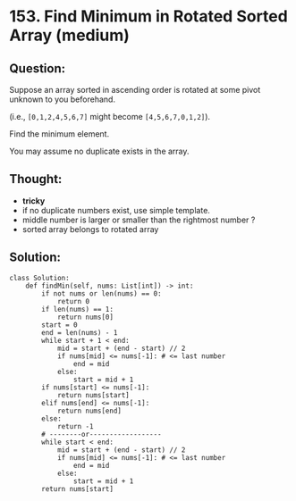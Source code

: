 # 153. Find Minimum in Rotated Sorted Array \(medium\)

## Question:

Suppose an array sorted in ascending order is rotated at some pivot unknown to you beforehand.

\(i.e.,  `[0,1,2,4,5,6,7]` might become  `[4,5,6,7,0,1,2]`\).

Find the minimum element.

You may assume no duplicate exists in the array.

## Thought:

* **tricky**
* if no duplicate numbers exist, use simple template.
* middle number is larger or smaller than the rightmost number ?
* sorted array belongs to rotated array 

## Solution:

```text
class Solution:
    def findMin(self, nums: List[int]) -> int:
        if not nums or len(nums) == 0:
            return 0
        if len(nums) == 1:
            return nums[0]
        start = 0
        end = len(nums) - 1
        while start + 1 < end:
            mid = start + (end - start) // 2
            if nums[mid] <= nums[-1]: # <= last number
                end = mid
            else:
                start = mid + 1
        if nums[start] <= nums[-1]:
            return nums[start]
        elif nums[end] <= nums[-1]:
            return nums[end]
        else:
            return -1
        # --------or------------------
        while start < end:
            mid = start + (end - start) // 2
            if nums[mid] <= nums[-1]: # <= last number
                end = mid
            else:
                start = mid + 1
        return nums[start]
```



